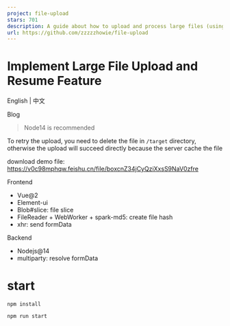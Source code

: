 ```yaml
---
project: file-upload
stars: 701
description: A guide about how to upload and process large files (using Vue.js for frontend and Node.js for backend)
url: https://github.com/zzzzzhowie/file-upload
---
```


Implement Large File Upload and Resume Feature
==============================================

English | 中文

Blog

> Node14 is recommended

To retry the upload, you need to delete the file in `/target` directory, otherwise the upload will succeed directly because the server cache the file

download demo file: https://v0c98mphqw.feishu.cn/file/boxcnZ34jCyQziXxsS9NaV0zfre

Frontend

-   Vue@2
-   Element-ui
-   Blob#slice: file slice
-   FileReader + WebWorker + spark-md5: create file hash
-   xhr: send formData

Backend

-   Nodejs@14
-   multiparty: resolve formData

start
=====

```
npm install
```

```
npm run start
```
